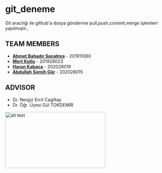 # git_deneme

Git aracılığı ile github'a dosya gönderme pull,push,commit,merge işlemleri yapılmıştır.,

## TEAM MEMBERS
* [**Ahmet Bahadır Şanalmış**](https://github.com/bahadirsanalmis) - 201911060  
* [**Mert Kutlu**](https://github.com/mertktllu) - 201928023
* [**Harun Kabaca**](https://github.com/harunkabaca) - 202028019
* [**Abdullah Semih Gür**](https://github.com/Semih-gur)  - 202028015
## ADVISOR
* Dr. Nergiz Ercil Cagiltay
* Dr. Öğr. Üyesi Gül TOKDEMİR
<img src="C:\Users\akife\OneDrive\Masaüstü\Bahadir\Bitirme\image001.png" alt="alt text" width="320" height="180">
